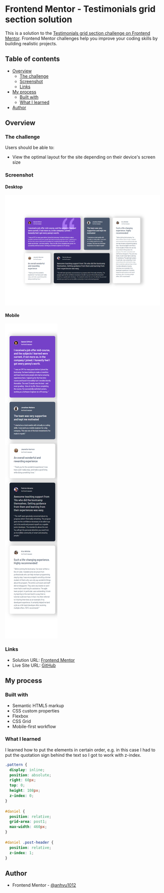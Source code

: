 # Frontend Mentor - Testimonials grid section solution

This is a solution to the [Testimonials grid section challenge on Frontend Mentor](https://www.frontendmentor.io/challenges/testimonials-grid-section-Nnw6J7Un7). Frontend Mentor challenges help you improve your coding skills by building realistic projects.

## Table of contents

- [Overview](#overview)
  - [The challenge](#the-challenge)
  - [Screenshot](#screenshot)
  - [Links](#links)
- [My process](#my-process)
  - [Built with](#built-with)
  - [What I learned](#what-i-learned)
- [Author](#author)

## Overview

### The challenge

Users should be able to:

- View the optimal layout for the site depending on their device's screen size

### Screenshot

#### Desktop

![](desktop_solution.png)

#### Mobile

![](mobile_solution.png)

### Links

- Solution URL: [Frontend Mentor]()
- Live Site URL: [GitHub](https://anhvu1012.github.io/Testimonials-grid-section/)

## My process

### Built with

- Semantic HTML5 markup
- CSS custom properties
- Flexbox
- CSS Grid
- Mobile-first workflow

### What I learned

I learned how to put the elements in certain order, e.g. in this case I had to put the quotation sign behind the text so I got to work with z-index.

```css
.pattern {
  display: inline;
  position: absolute;
  right: 60px;
  top: 0;
  height: 108px;
  z-index: 0;
}

#daniel {
  position: relative;
  grid-area: post1;
  max-width: 460px;
}

#daniel .post-header {
  position: relative;
  z-index: 1;
}
```

## Author

- Frontend Mentor - [@anhvu1012](https://www.frontendmentor.io/profile/anhvu1012)
